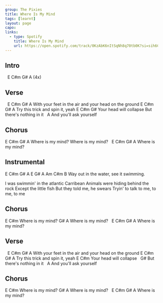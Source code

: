 ```yaml
---
group: The Pixies
title: Where Is My Mind
tags: [learnt]
layout: page
capo: 
links: 
  - type: Spotify
    title: Where Is My Mind
    url: https://open.spotify.com/track/0KzAbK6nItSqNh8q70tb0K?si=sih6CMeuSY-DI9RUI-85UA
---
```



## Intro

&nbsp; E  C#m  G#  A (4x)

## Verse
&nbsp;          E                        C#m               G#  A
 With your feet in the air and your head on the ground
E    C#m            G#       A
 Try this trick and spin it, yeah
E                  C#m                G#
 Your head will collapse  But there's nothing in it
&nbsp;          A
And you'll ask yourself

## Chorus
E            C#m      G#           A
 Where is my mind?    Where is my mind?
&nbsp;    E       C#m   G#  A
 Where is my mind?

## Instrumental

E  C#m  G#  A
E   G#         A             Am        C#m   B
Way out in the water, see it swimming.

I was swimmin' in the atlantic Carribean
Animals were hiding behind the rock
Except the little fish
But they told me, he swears
Tryin' to talk to me, to me, to me

## Chorus
E            C#m
 Where is my mind?
G#           A
 Where is my mind?
&nbsp;    E       C#m   G#  A
 Where is my mind?

## Verse
&nbsp;          E                        C#m               G#  A
 With your feet in the air and your head on the ground
E    C#m            G#       A
 Try this trick and spin it, yeah
E                  C#m
 Your head will collapse
&nbsp;           G#
But there's nothing in it
&nbsp;          A
And you'll ask yourself

## Chorus
E            C#m
 Where is my mind?
G#           A
 Where is my mind?
&nbsp;    E       C#m   G#  A
 Where is my mind?


